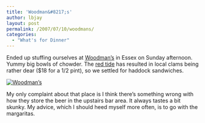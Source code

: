 ```yaml
---
title: 'Woodman&#8217;s'
author: lbjay
layout: post
permalink: /2007/07/10/woodmans/
categories:
  - "What's for Dinner"
---
```

<abbr class="unapi-id" title=""><!-- &nbsp; --></abbr> 

Ended up stuffing ourselves at [Woodman&#8217;s][1] in Essex on Sunday afternoon. Yummy big bowls of chowder. The [red tide][2] has resulted in local clams being rather dear ($18 for a 1/2 pint), so we settled for haddock sandwiches. 

<a rel="lightbox" href='http://www.f00die.com/static/uploads/2007/07/chris_poster_10pix_pad.jpg' title='Woodman’s'><img src='http://www.f00die.com/static/uploads/2007/07/chris_poster_10pix_pad.jpg' alt='Woodman’s' /></a>

My only complaint about that place is I think there&#8217;s something wrong with how they store the beer in the upstairs bar area. It always tastes a bit skunky. My advice, which I should heed myself more often, is to go with the margaritas.

 [1]: http://woodmans.com/
 [2]: http://www.boston.com/news/local/articles/2007/06/28/red_tide_again_shuts_down_shellfishing/